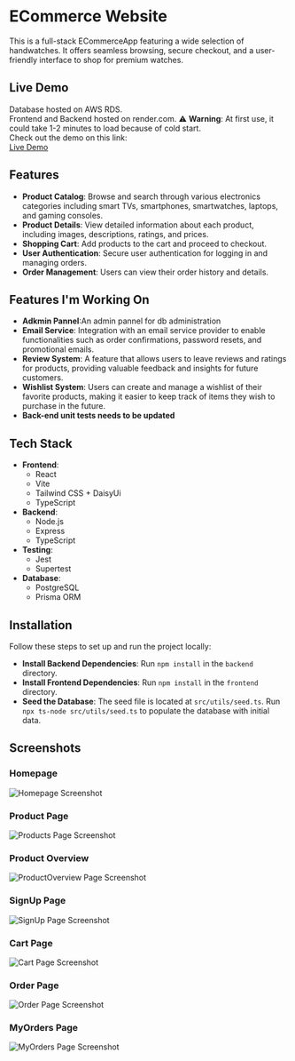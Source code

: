 # ECommerce Website

This is a full-stack ECommerceApp featuring a wide selection of handwatches. It offers seamless browsing, secure checkout, and a user-friendly interface to shop for premium watches. 

## Live Demo

Database hosted on AWS RDS.  
Frontend and Backend hosted on render.com.
⚠️ **Warning**: At first use, it could take 1-2 minutes to load because of cold start.  
Check out the demo on this link:  
[Live Demo](https://ciprianecommerce-ggs5.onrender.com)

## Features
- **Product Catalog**: Browse and search through various electronics categories including smart TVs, smartphones, smartwatches, laptops, and gaming consoles.
- **Product Details**: View detailed information about each product, including images, descriptions, ratings, and prices.
- **Shopping Cart**: Add products to the cart and proceed to checkout.
- **User Authentication**: Secure user authentication for logging in and managing orders.
- **Order Management**: Users can view their order history and details.

  
## Features I'm Working On
- **Adkmin Pannel**:An admin pannel for db administration
- **Email Service**: Integration with an email service provider to enable functionalities such as order confirmations, password resets, and promotional emails.
- **Review System**: A feature that allows users to leave reviews and ratings for products, providing valuable feedback and insights for future customers.
- **Wishlist System**: Users can create and manage a wishlist of their favorite products, making it easier to keep track of items they wish to purchase in the future.
- **Back-end unit tests needs to be updated**
  
## Tech Stack
- **Frontend**:
  - React
  - Vite
  - Tailwind CSS + DaisyUi
  - TypeScript
- **Backend**:
  - Node.js
  - Express
  - TypeScript
- **Testing**:
  - Jest
  - Supertest
- **Database**:
  - PostgreSQL
  - Prisma ORM
## Installation

Follow these steps to set up and run the project locally:

- **Install Backend Dependencies**: Run `npm install` in the `backend` directory.
- **Install Frontend Dependencies**: Run `npm install` in the `frontend` directory.
- **Seed the Database**: The seed file is located at `src/utils/seed.ts`. Run `npx ts-node src/utils/seed.ts` to populate the database with initial data.

## Screenshots

### Homepage

![Homepage Screenshot](docs/images/HomePage.png)

### Product Page

![Products Page Screenshot](docs/images/ProductsPage.png)

### Product Overview

![ProductOverview Page Screenshot](docs/images/ProductOverview.png)

### SignUp Page

![SignUp Page Screenshot](docs/images/SignUpPage.png)


### Cart Page

![Cart Page Screenshot](docs/images/CartPage.png)


### Order Page

![Order Page Screenshot](docs/images/OrderPage.png)

### MyOrders Page

![MyOrders Page Screenshot](docs/images/MyOrdersPage.png)

